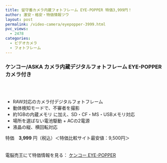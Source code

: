 ```yaml
---
title: 留守番カメラ内蔵フォトフレーム EYE-POPPER 特価3,999円！
author: 激安・格安・特価情報ツウ
layout: post
permalink: /video-camera/eyepopper-3999.html
pvc_views:
  - 2478
categories:
  - ビデオカメラ
  - フォトフレーム
---
```

### ケンコー/ASKA カメラ内蔵デジタルフォトフレーム EYE-POPPER カメラ付き

<div class="img-bg2 img_L">
  <a href="http://px.a8.net/svt/ejp?a8mat=1ZT1PU+9FYJYY+2C7O+BWGDT&#038;a8ejpredirect=http%3A%2F%2Fwww.dennobaio.jp%2Fshopdetail%2F025007000119" title="ケンコー/ASKA カメラ内蔵デジタルフォトフレーム EYE-POPPER カメラ付き" target="_blank"><br /> </a><br /> <img border="0" src="http://i1.wp.com/www19.a8.net/0.gif?resize=1%2C1" alt="" data-recalc-dims="1" />
</div>

<!--more-->

  * RAW対応のカメラ付デジタルフォトフレーム
  * 動体検知モードで、不審者を撮影
  * 約1GBの内蔵メモリ に加え、SD・CF・MS・USBメモリ対応
  * 場所を選ばない電池駆動 + ACの2電源
  * 液晶の縦、横回転対応

特価　<span class="tokka-price"><strong>3,999</strong></span> 円（税込）＜特価比較サイト最安値：9,500円＞

　  
電脳売王にて特価情報を見る： <span class="fs150p"><a href="http://px.a8.net/svt/ejp?a8mat=1ZT1PU+9FYJYY+2C7O+BWGDT&#038;a8ejpredirect=http%3A%2F%2Fwww.dennobaio.jp%2Fshopdetail%2F025007000119" target="_blank">ケンコー EYE-POPPER</a></span>